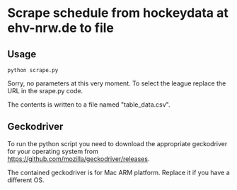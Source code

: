 # Scrape schedule from hockeydata at ehv-nrw.de to file

## Usage

```
python scrape.py
```

Sorry, no parameters at this very moment. To select the 
league replace the URL in the srape.py code. 

The contents is written to a file named "table_data.csv".

## Geckodriver

To run the python script you need to download the 
appropriate geckodriver for your operating system 
from https://github.com/mozilla/geckodriver/releases.

The contained geckodriver is for Mac ARM platform. 
Replace it if you have a different OS.